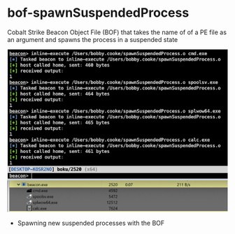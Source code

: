 # bof-spawnSuspendedProcess
Cobalt Strike Beacon Object File (BOF) that takes the name of of a PE file as an argument and spawns the process in a suspended state

![](Bof-SpawnSuspendedProcess.png)
+ Spawning new suspended processes with the BOF

